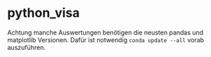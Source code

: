 # python_visa
Achtung manche Auswertungen benötigen die neusten pandas und matplotlib Versionen. 
Dafür ist notwendig `conda update --all` vorab auszuführen. 
